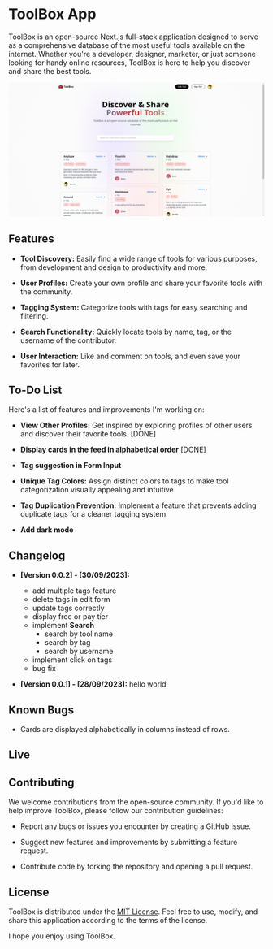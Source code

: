 # ToolBox App

ToolBox is an open-source Next.js full-stack application designed to serve as a comprehensive database of the most useful tools available on the internet. Whether you're a developer, designer, marketer, or just someone looking for handy online resources, ToolBox is here to help you discover and share the best tools.

![screenshot](./public/images/screenshot.png)

## Features

- **Tool Discovery:** Easily find a wide range of tools for various purposes, from development and design to productivity and more.

- **User Profiles:** Create your own profile and share your favorite tools with the community.

- **Tagging System:** Categorize tools with tags for easy searching and filtering.

- **Search Functionality:** Quickly locate tools by name, tag, or the username of the contributor.

- **User Interaction:** Like and comment on tools, and even save your favorites for later.

## To-Do List
Here's a list of features and improvements I'm working on:

- **View Other Profiles:** Get inspired by exploring profiles of other users and discover their favorite tools. [DONE]

- **Display cards in the feed in alphabetical order** [DONE]

- **Tag suggestion in Form Input**

- **Unique Tag Colors:** Assign distinct colors to tags to make tool categorization visually appealing and intuitive.

- **Tag Duplication Prevention:** Implement a feature that prevents adding duplicate tags for a cleaner tagging system.

- **Add dark mode**



## Changelog
- **[Version 0.0.2] - [30/09/2023]:**
  - add multiple tags feature
  - delete tags in edit form
  - update tags correctly
  - display free or pay tier
  - implement **Search**
    - search by tool name
    - search by tag
    - search by username
  - implement click on tags
  - bug fix

- **[Version 0.0.1] - [28/09/2023]:** hello world

## Known Bugs
- Cards are displayed alphabetically in columns instead of rows.

## Live


## Contributing

We welcome contributions from the open-source community. If you'd like to help improve ToolBox, please follow our contribution guidelines:

- Report any bugs or issues you encounter by creating a GitHub issue.

- Suggest new features and improvements by submitting a feature request.

- Contribute code by forking the repository and opening a pull request.

## License

ToolBox is distributed under the [MIT License](LICENSE). Feel free to use, modify, and share this application according to the terms of the license.

I hope you enjoy using ToolBox.
